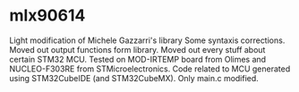 # mlx90614
Light modification of Michele Gazzarri's library
Some syntaxis corrections.
Moved out output functions form library.
Moved out every stuff about certain STM32 MCU.
Tested on MOD-IRTEMP board from Olimes and NUCLEO-F303RE from STMicroelectronics.
Code related to MCU generated using STM32CubeIDE (and STM32CubeMX). Only main.c modified.
